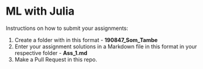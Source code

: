 # ML with Julia
Instructions on how to submit your assignments:
1. Create a folder with in this format - **190847_Som_Tambe**
2. Enter your assignment solutions in a Markdown file in this format in your respective folder - **Ass_1.md**
3. Make a Pull Request in this repo.
